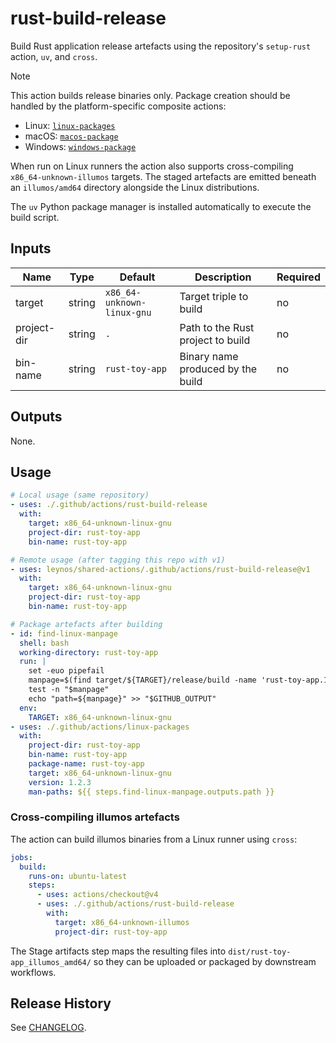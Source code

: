 # rust-build-release

Build Rust application release artefacts using the repository's `setup-rust` action, `uv`, and `cross`.

> [!NOTE]
> This action builds release binaries only. Package creation should be handled by
> the platform-specific composite actions:
>
> - Linux: [`linux-packages`](../linux-packages)
> - macOS: [`macos-package`](../macos-package)
> - Windows: [`windows-package`](../windows-package)
>
> When run on Linux runners the action also supports cross-compiling
> `x86_64-unknown-illumos` targets. The staged artefacts are emitted beneath an
> `illumos/amd64` directory alongside the Linux distributions.

The `uv` Python package manager is installed automatically to execute the build
script.

## Inputs

| Name        | Type   | Default                    | Description                           | Required |
| ----------- | ------ | -------------------------- | ------------------------------------- | -------- |
| target      | string | `x86_64-unknown-linux-gnu` | Target triple to build                | no       |
| project-dir | string | `.`                        | Path to the Rust project to build     | no       |
| bin-name    | string | `rust-toy-app`             | Binary name produced by the build     | no       |

## Outputs

None.

## Usage

```yaml
# Local usage (same repository)
- uses: ./.github/actions/rust-build-release
  with:
    target: x86_64-unknown-linux-gnu
    project-dir: rust-toy-app
    bin-name: rust-toy-app

# Remote usage (after tagging this repo with v1)
- uses: leynos/shared-actions/.github/actions/rust-build-release@v1
  with:
    target: x86_64-unknown-linux-gnu
    project-dir: rust-toy-app
    bin-name: rust-toy-app
```

```yaml
# Package artefacts after building
- id: find-linux-manpage
  shell: bash
  working-directory: rust-toy-app
  run: |
    set -euo pipefail
    manpage=$(find target/${TARGET}/release/build -name 'rust-toy-app.1' -print -quit)
    test -n "$manpage"
    echo "path=${manpage}" >> "$GITHUB_OUTPUT"
  env:
    TARGET: x86_64-unknown-linux-gnu
- uses: ./.github/actions/linux-packages
  with:
    project-dir: rust-toy-app
    bin-name: rust-toy-app
    package-name: rust-toy-app
    target: x86_64-unknown-linux-gnu
    version: 1.2.3
    man-paths: ${{ steps.find-linux-manpage.outputs.path }}
```

### Cross-compiling illumos artefacts

The action can build illumos binaries from a Linux runner using `cross`:

```yaml
jobs:
  build:
    runs-on: ubuntu-latest
    steps:
      - uses: actions/checkout@v4
      - uses: ./.github/actions/rust-build-release
        with:
          target: x86_64-unknown-illumos
          project-dir: rust-toy-app
```

The Stage artifacts step maps the resulting files into
`dist/rust-toy-app_illumos_amd64/` so they can be uploaded or packaged by
downstream workflows.

## Release History

See [CHANGELOG](CHANGELOG.md).

